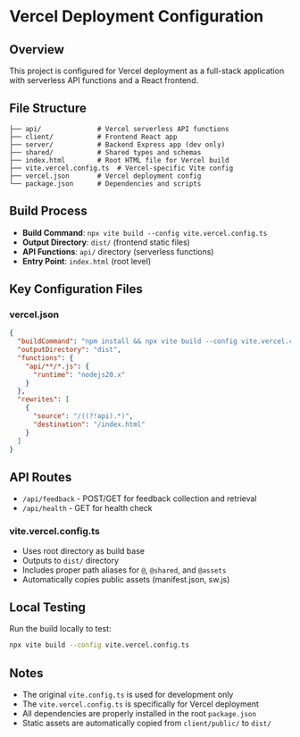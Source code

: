 # Vercel Deployment Configuration

## Overview
This project is configured for Vercel deployment as a full-stack application with serverless API functions and a React frontend.

## File Structure
```
├── api/              # Vercel serverless API functions
├── client/           # Frontend React app
├── server/           # Backend Express app (dev only)
├── shared/           # Shared types and schemas
├── index.html        # Root HTML file for Vercel build
├── vite.vercel.config.ts  # Vercel-specific Vite config
├── vercel.json       # Vercel deployment config
└── package.json      # Dependencies and scripts
```

## Build Process
- **Build Command**: `npx vite build --config vite.vercel.config.ts`
- **Output Directory**: `dist/` (frontend static files)
- **API Functions**: `api/` directory (serverless functions)
- **Entry Point**: `index.html` (root level)

## Key Configuration Files

### vercel.json
```json
{
  "buildCommand": "npm install && npx vite build --config vite.vercel.config.ts",
  "outputDirectory": "dist",
  "functions": {
    "api/**/*.js": {
      "runtime": "nodejs20.x"
    }
  },
  "rewrites": [
    {
      "source": "/((?!api).*)",
      "destination": "/index.html"
    }
  ]
}
```

## API Routes
- `/api/feedback` - POST/GET for feedback collection and retrieval
- `/api/health` - GET for health check

### vite.vercel.config.ts
- Uses root directory as build base
- Outputs to `dist/` directory
- Includes proper path aliases for `@`, `@shared`, and `@assets`
- Automatically copies public assets (manifest.json, sw.js)

## Local Testing
Run the build locally to test:
```bash
npx vite build --config vite.vercel.config.ts
```

## Notes
- The original `vite.config.ts` is used for development only
- The `vite.vercel.config.ts` is specifically for Vercel deployment
- All dependencies are properly installed in the root `package.json`
- Static assets are automatically copied from `client/public/` to `dist/`